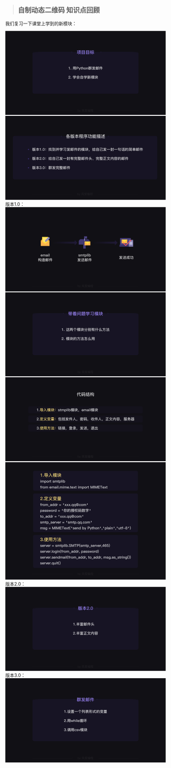 > ## 自制动态二维码 知识点回顾 

我们复习一下课堂上学到的新模块：

![](img/img1.png)
![](img/img2.png)
版本1.0：
![](img/img3.png)
![](img/img4.png)
![](img/img5.png)
![](img/img6.png)
版本2.0：
![](img/img7.png)
版本3.0：
![](img/img8.png)